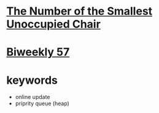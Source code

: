 # [The Number of the Smallest Unoccupied Chair](https://leetcode.com/problems/the-number-of-the-smallest-unoccupied-chair/)


# [Biweekly 57](https://leetcode.com/contest/biweekly-contest-57/)


# keywords
- online update
- priprity queue (heap)